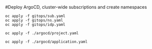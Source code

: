 #Deploy ArgoCD, cluster-wide subscriptions and create namespaces

```shell
oc apply -f gitops/sub.yaml
oc apply -f gitops/ns.yaml
oc apply -f gitops/idp.yaml
```

```shell
oc apply -f ./argocd/project.yaml
```

```shell
oc apply -f ./argocd/application.yaml
```


